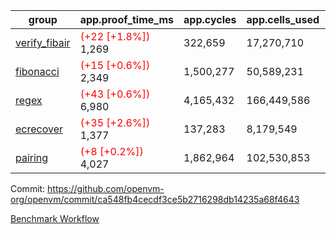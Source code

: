 | group | app.proof_time_ms | app.cycles | app.cells_used | leaf.proof_time_ms | leaf.cycles | leaf.cells_used |
| -- | -- | -- | -- | -- | -- | -- |
| [verify_fibair](https://github.com/openvm-org/openvm/blob/benchmark-results/benchmarks-pr/1829/verify_fibair-ca548fb4cecdf3ce5b2716298db14235a68f4643.md) |<span style='color: red'>(+22 [+1.8%])</span> 1,269 |  322,659 |  17,270,710 |- | - | - |
| [fibonacci](https://github.com/openvm-org/openvm/blob/benchmark-results/benchmarks-pr/1829/fibonacci-ca548fb4cecdf3ce5b2716298db14235a68f4643.md) |<span style='color: red'>(+15 [+0.6%])</span> 2,349 |  1,500,277 |  50,589,231 |- | - | - |
| [regex](https://github.com/openvm-org/openvm/blob/benchmark-results/benchmarks-pr/1829/regex-ca548fb4cecdf3ce5b2716298db14235a68f4643.md) |<span style='color: red'>(+43 [+0.6%])</span> 6,980 |  4,165,432 |  166,449,586 |- | - | - |
| [ecrecover](https://github.com/openvm-org/openvm/blob/benchmark-results/benchmarks-pr/1829/ecrecover-ca548fb4cecdf3ce5b2716298db14235a68f4643.md) |<span style='color: red'>(+35 [+2.6%])</span> 1,377 |  137,283 |  8,179,549 |- | - | - |
| [pairing](https://github.com/openvm-org/openvm/blob/benchmark-results/benchmarks-pr/1829/pairing-ca548fb4cecdf3ce5b2716298db14235a68f4643.md) |<span style='color: red'>(+8 [+0.2%])</span> 4,027 |  1,862,964 |  102,530,853 |- | - | - |


Commit: https://github.com/openvm-org/openvm/commit/ca548fb4cecdf3ce5b2716298db14235a68f4643

[Benchmark Workflow](https://github.com/openvm-org/openvm/actions/runs/16210294582)

